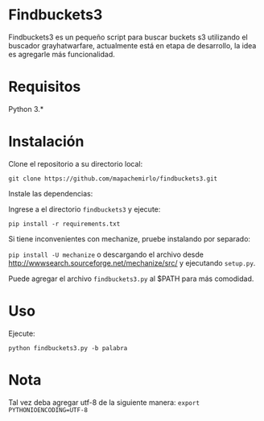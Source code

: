 # Findbuckets3
Findbuckets3 es un pequeño script para buscar buckets s3 utilizando el buscador grayhatwarfare, actualmente está en etapa de desarrollo, la idea es agregarle más funcionalidad.

# Requisitos
Python 3.*

# Instalación
Clone el repositorio a su directorio local:

`git clone https://github.com/mapachemirlo/findbuckets3.git`

Instale las dependencias:

Ingrese a el directorio `findbuckets3` y ejecute:

`pip install -r requirements.txt`

Si tiene inconvenientes con mechanize, pruebe instalando por separado:

`pip install -U mechanize` o descargando el archivo desde http://wwwsearch.sourceforge.net/mechanize/src/ y ejecutando `setup.py`.

Puede agregar el archivo `findbuckets3.py` al $PATH para más comodidad.

# Uso
Ejecute:

`python findbuckets3.py -b palabra`

# Nota
Tal vez deba agregar utf-8 de la siguiente manera:
`export PYTHONIOENCODING=UTF-8`

